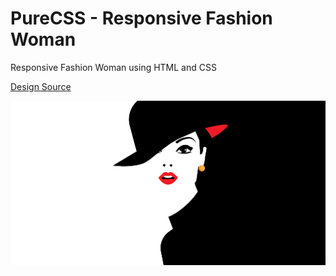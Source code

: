 # PureCSS - Responsive Fashion Woman

Responsive Fashion Woman using HTML and CSS

[Design Source](https://www.behance.net/gallery/113097137/Fashion-woman-in-style-Pop-art)

<div align="center">
   <img src="screenshot.png" width="800" />
</div
